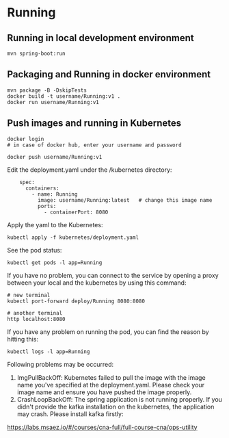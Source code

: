 # Running

## Running in local development environment

```
mvn spring-boot:run
```

## Packaging and Running in docker environment

```
mvn package -B -DskipTests
docker build -t username/Running:v1 .
docker run username/Running:v1
```

## Push images and running in Kubernetes

```
docker login 
# in case of docker hub, enter your username and password

docker push username/Running:v1
```

Edit the deployment.yaml under the /kubernetes directory:
```
    spec:
      containers:
        - name: Running
          image: username/Running:latest   # change this image name
          ports:
            - containerPort: 8080

```

Apply the yaml to the Kubernetes:
```
kubectl apply -f kubernetes/deployment.yaml
```

See the pod status:
```
kubectl get pods -l app=Running
```

If you have no problem, you can connect to the service by opening a proxy between your local and the kubernetes by using this command:
```
# new terminal
kubectl port-forward deploy/Running 8080:8080

# another terminal
http localhost:8080
```

If you have any problem on running the pod, you can find the reason by hitting this:
```
kubectl logs -l app=Running
```

Following problems may be occurred:

1. ImgPullBackOff:  Kubernetes failed to pull the image with the image name you've specified at the deployment.yaml. Please check your image name and ensure you have pushed the image properly.
1. CrashLoopBackOff: The spring application is not running properly. If you didn't provide the kafka installation on the kubernetes, the application may crash. Please install kafka firstly:

https://labs.msaez.io/#/courses/cna-full/full-course-cna/ops-utility

